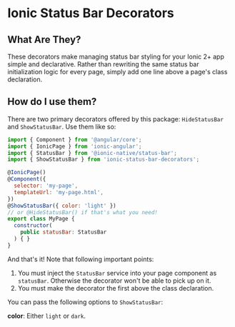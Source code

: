 # Ionic Status Bar Decorators

## What Are They?

These decorators make managing status bar styling for your Ionic 2+ app simple and declarative. Rather than rewriting the same status bar initialization logic for every page, simply add one line above a page's class declaration.

## How do I use them?

There are two primary decorators offered by this package: `HideStatusBar` and `ShowStatusBar`. Use them like so:

```javascript
import { Component } from '@angular/core';
import { IonicPage } from 'ionic-angular';
import { StatusBar } from '@ionic-native/status-bar';
import { ShowStatusBar } from 'ionic-status-bar-decorators';

@IonicPage()
@Component({
  selector: 'my-page',
  templateUrl: 'my-page.html',
})
@ShowStatusBar({ color: 'light' })
// or @HideStatusBar() if that's what you need!
export class MyPage {
  constructor(
    public statusBar: StatusBar
  ) { } 
}
```

And that's it! Note that following important points:

1. You must inject the `StatusBar` service into your page component as `statusBar`. Otherwise the decorator won't be able to pick up on it.
2. You must make the decorator the first above the class declaration.

You can pass the following options to `ShowStatusBar`:

__color__: Either `light` or `dark`.
 
